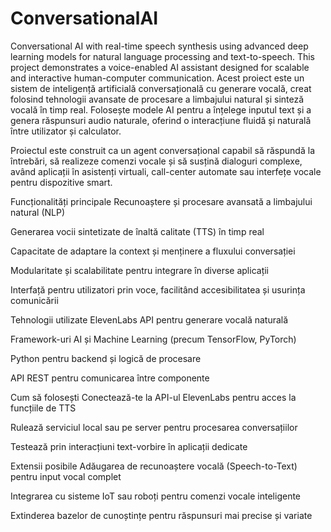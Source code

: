 # ConversationalAI
Conversational AI with real-time speech synthesis using advanced deep learning models for natural language processing and text-to-speech. This project demonstrates a voice-enabled AI assistant designed for scalable and interactive human-computer communication.
Acest proiect este un sistem de inteligență artificială conversațională cu generare vocală, creat folosind tehnologii avansate de procesare a limbajului natural și sinteză vocală în timp real. Folosește modele AI pentru a înțelege inputul text și a genera răspunsuri audio naturale, oferind o interacțiune fluidă și naturală între utilizator și calculator.

Proiectul este construit ca un agent conversațional capabil să răspundă la întrebări, să realizeze comenzi vocale și să susțină dialoguri complexe, având aplicații în asistenți virtuali, call-center automate sau interfețe vocale pentru dispozitive smart.

Funcționalități principale
Recunoaștere și procesare avansată a limbajului natural (NLP)

Generarea vocii sintetizate de înaltă calitate (TTS) în timp real

Capacitate de adaptare la context și menținere a fluxului conversației

Modularitate și scalabilitate pentru integrare în diverse aplicații

Interfață pentru utilizatori prin voce, facilitând accesibilitatea și usurința comunicării

Tehnologii utilizate
ElevenLabs API pentru generare vocală naturală

Framework-uri AI și Machine Learning (precum TensorFlow, PyTorch)

Python pentru backend și logică de procesare

API REST pentru comunicarea între componente

Cum să folosești
Conectează-te la API-ul ElevenLabs pentru acces la funcțiile de TTS

Rulează serviciul local sau pe server pentru procesarea conversațiilor

Testează prin interacțiuni text-vorbire în aplicații dedicate

Extensii posibile
Adăugarea de recunoaștere vocală (Speech-to-Text) pentru input vocal complet

Integrarea cu sisteme IoT sau roboți pentru comenzi vocale inteligente

Extinderea bazelor de cunoștințe pentru răspunsuri mai precise și variate
